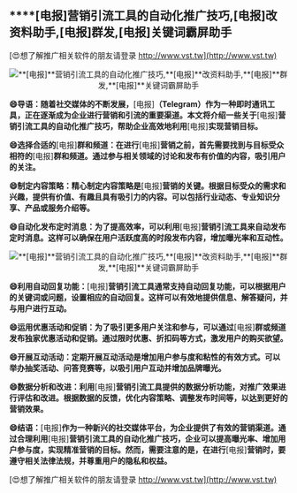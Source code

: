 ## ****[电报]**营销引流工具的自动化推广技巧,**[电报]**改资料助手,**[电报]**群发,**[电报]**关键词霸屏助手**

[😍想了解推广相关软件的朋友请登录 http://www.vst.tw](http://www.vst.tw)

 <center><img src="https://vst.tw/MP4/tuiguang/png/2.png" alt="**[电报]**营销引流工具的自动化推广技巧,**[电报]**改资料助手,**[电报]**群发,**[电报]**关键词霸屏助手"></center>

**😄导语：随着社交媒体的不断发展，**[电报]**（Telegram）作为一种即时通讯工具，正在逐渐成为企业进行营销和引流的重要渠道。本文将介绍一些关于**[电报]**营销引流工具的自动化推广技巧，帮助企业高效地利用**[电报]**实现营销目标。**

**😄选择合适的**[电报]**群和频道：在进行**[电报]**营销之前，首先需要找到与目标受众相符的**[电报]**群和频道。通过参与相关领域的讨论和发布有价值的内容，吸引用户的关注。**

**😄制定内容策略：精心制定内容策略是**[电报]**营销的关键。根据目标受众的需求和兴趣，提供有价值、有趣且具有吸引力的内容。可以包括行业动态、专业知识分享、产品或服务介绍等。**

**😄自动化发布定时消息：为了提高效率，可以利用**[电报]**营销引流工具来自动发布定时消息。这样可以确保在用户活跃度高的时段发布内容，增加曝光率和互动性。**

 <center><img src="https://vst.tw/MP4/tuiguang/png/7.png" alt="**[电报]**营销引流工具的自动化推广技巧,**[电报]**改资料助手,**[电报]**群发,**[电报]**关键词霸屏助手"></center>

**😄利用自动回复功能：**[电报]**营销引流工具通常支持自动回复功能，可以根据用户的关键词或问题，设置相应的自动回复。这样可以有效地提供信息、解答疑问，并与用户进行互动。**

**😄运用优惠活动和促销：为了吸引更多用户关注和参与，可以通过**[电报]**群或频道发布独家优惠活动和促销。通过限时优惠、折扣码等方式，激发用户的购买欲望。**

**😄开展互动活动：定期开展互动活动是增加用户参与度和粘性的有效方式。可以举办抽奖活动、问答竞赛等，以吸引用户互动并增加品牌曝光。**

**😄数据分析和改进：利用**[电报]**营销引流工具提供的数据分析功能，对推广效果进行评估和改进。根据数据的反馈，优化内容策略、调整发布时间等，以达到更好的营销效果。**

**😄结语：**[电报]**作为一种新兴的社交媒体平台，为企业提供了有效的营销渠道。通过合理利用**[电报]**营销引流工具的自动化推广技巧，企业可以提高曝光率、增加用户参与度，实现精准营销的目标。然而，需要注意的是，在进行**[电报]**营销时，要遵守相关法律法规，并尊重用户的隐私和权益。**

[😍想了解推广相关软件的朋友请登录 http://www.vst.tw](http://www.vst.tw)



